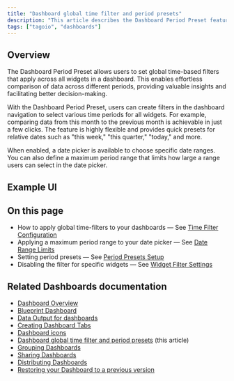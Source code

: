 ```yaml
---
title: "Dashboard global time filter and period presets"
description: "This article describes the Dashboard Period Preset feature in TagoIO, which sets global time-based filters and quick period presets across all widgets, and explains using the date picker to select specific ranges and define a maximum selectable period."
tags: ["tagoio", "dashboards"]
---
```


## Overview
The Dashboard Period Preset allows users to set global time-based filters that apply across all widgets in a dashboard. This enables effortless comparison of data across different periods, providing valuable insights and facilitating better decision-making.

With the Dashboard Period Preset, users can create filters in the dashboard navigation to select various time periods for all widgets. For example, comparing data from this month to the previous month is achievable in just a few clicks. The feature is highly flexible and provides quick presets for relative dates such as "this week," "this quarter," "today," and more.

When enabled, a date picker is available to choose specific date ranges. You can also define a maximum period range that limits how large a range users can select in the date picker.

## Example UI
<!-- Image placeholder removed for build -->

## On this page
- How to apply global time-filters to your dashboards — See [Time Filter Configuration](../dashboards/dashboard-overview#time-filters)
- Applying a maximum period range to your date picker — See [Date Range Limits](../dashboards/dashboard-overview#date-range-limits)  
- Setting period presets — See [Period Presets Setup](../dashboards/dashboard-overview#period-presets)
- Disabling the filter for specific widgets — See [Widget Filter Settings](../widgets/widget-cache-system#filter-settings)

## Related Dashboards documentation
- [Dashboard Overview](../dashboards/dashboard-overview)  
- [Blueprint Dashboard](../dashboards/blueprint-dashboard)  
- [Data Output for dashboards](../data-management/data-output-for-dashboard)  
- [Creating Dashboard Tabs](../dashboards/creating-dashboard-tabs)  
- [Dashboard icons](../dashboards/dashboard-icons)  
- [Dashboard global time filter and period presets](#) (this article)
- [Grouping Dashboards](../dashboards/grouping-dashboards)  
- [Sharing Dashboards](../dashboards/sharing-dashboards)  
- [Distributing Dashboards](../dashboards/distributing-dashboards)  
- [Restoring your Dashboard to a previous version](../dashboards/restoring-dashboard-previous-version)